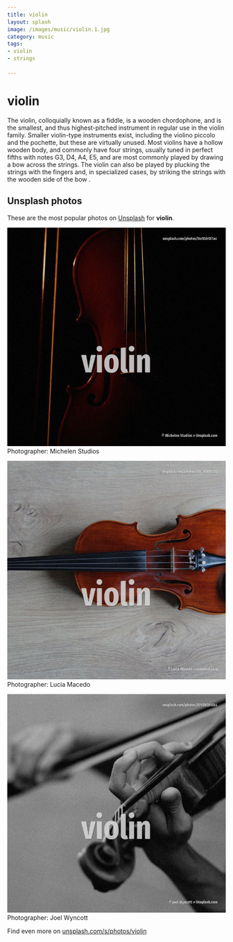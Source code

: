 ```yaml
---
title: violin
layout: splash
image: /images/music/violin.1.jpg
category: music
tags:
- violin
- strings

---
```

# violin

The violin, colloquially known as a fiddle, is a wooden chordophone, and is the smallest, and thus  highest-pitched instrument  in regular use in the violin family. Smaller violin-type instruments exist, including the violino piccolo and the pochette, but these  are virtually unused. Most violins have a hollow wooden body, and commonly have four strings, usually tuned in perfect  fifths with notes G3, D4, A4, E5, and are most commonly played by drawing a bow across the strings. The violin can also be played by plucking the strings with the fingers  and, in specialized cases,  by striking the strings with the wooden side of the bow .  

 
## Unsplash photos
These are the most popular photos on [Unsplash](https://unsplash.com) for **violin**.
 
![violin](/images/music/violin.1.jpg)
Photographer:  Michelen Studios
 
![violin](/images/music/violin.2.jpg)
Photographer:  Lucia Macedo
 
![violin](/images/music/violin.3.jpg)
Photographer:  Joel Wyncott
 
Find even more on [unsplash.com/s/photos/violin](https://unsplash.com/s/photos/violin)
 
